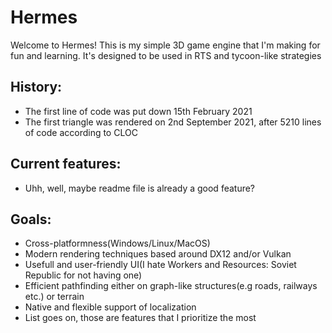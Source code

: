 # Hermes
Welcome to Hermes! This is my simple 3D game engine that I'm making for fun and learning. It's designed to be used in RTS and tycoon-like strategies

## History:
 - The first line of code was put down 15th February 2021
 - The first triangle was rendered on 2nd September 2021, after 5210 lines of code according to CLOC

## Current features:
 - Uhh, well, maybe readme file is already a good feature?

## Goals:
 - Cross-platformness(Windows/Linux/MacOS)
 - Modern rendering techniques based around DX12 and/or Vulkan
 - Usefull and user-friendly UI(I hate Workers and Resources: Soviet Republic for not having one)
 - Efficient pathfinding either on graph-like structures(e.g roads, railways etc.) or terrain
 - Native and flexible support of localization
 - List goes on, those are features that I prioritize the most
